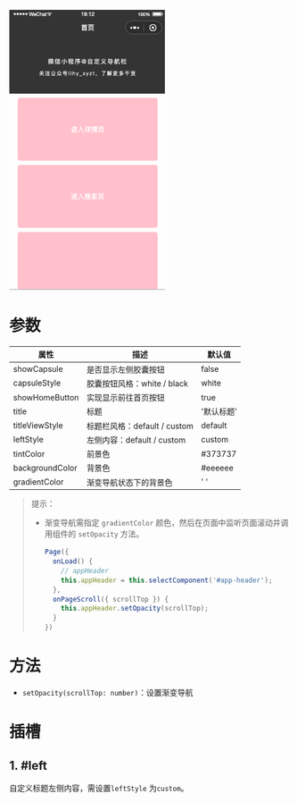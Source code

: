![](./images/effect.gif)

# 参数

| 属性            | 描述                         | 默认值     |
| --------------- | ---------------------------- | ---------- |
| showCapsule     | 是否显示左侧胶囊按钮         | false      |
| capsuleStyle    | 胶囊按钮风格：white / black  | white      |
| showHomeButton  | 实现显示前往首页按钮         | true       |
| title           | 标题                         | '默认标题' |
| titleViewStyle  | 标题栏风格：default / custom | default    |
| leftStyle       | 左侧内容：default / custom   | custom     |
| tintColor       | 前景色                       | \#373737   |
| backgroundColor | 背景色                       | \#eeeeee   |
| gradientColor   | 渐变导航状态下的背景色       | ' '        |

> 提示：
>
> - 渐变导航需指定 `gradientColor` 颜色，然后在页面中监听页面滚动并调用组件的 `setOpacity` 方法。
>
>   ```js
>   Page({
>     onLoad() {
>       // appHeader
>       this.appHeader = this.selectComponent('#app-header');
>     },
>     onPageScroll({ scrollTop }) {
>       this.appHeader.setOpacity(scrollTop);
>     }
>   })
>   ```

# 方法

- `setOpacity(scrollTop: number)`：设置渐变导航

# 插槽

## 1. #left

自定义标题左侧内容，需设置`leftStyle` 为`custom`。
